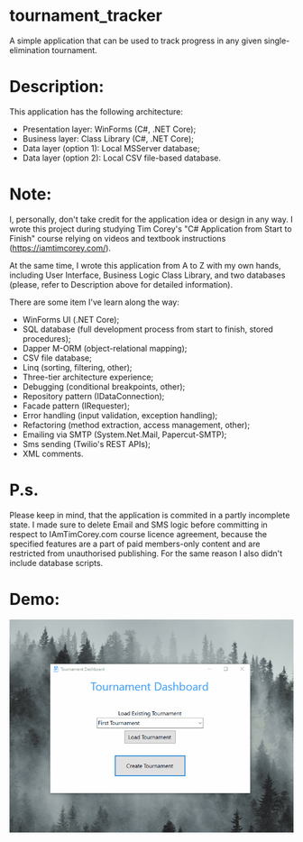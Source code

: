# tournament_tracker
A simple application that can be used to track progress in any given single-elimination tournament. 

# Description:

This application has the following architecture:

- Presentation layer: WinForms (C#, .NET Core);
- Business layer: Class Library (C#, .NET Core);
- Data layer (option 1): Local MSServer database;
- Data layer (option 2): Local CSV file-based database.

# Note: 
I, personally, don't take credit for the application idea or design in any way. I wrote this project during studying Tim Corey's "C# Application from Start to Finish" course relying on videos and textbook instructions (https://iamtimcorey.com/). 

At the same time, I wrote this application from A to Z with my own hands, including User Interface, Business Logic Class Library, and two databases (please, refer to Description above for detailed information).

There are some item I've learn along the way:

- WinForms UI (.NET Core);
- SQL database (full development process from start to finish, stored procedures);
- Dapper M-ORM (object-relational mapping);
- CSV file database;
- Linq (sorting, filtering, other);
- Three-tier architecture experience;
- Debugging (conditional breakpoints, other);
- Repository pattern (IDataConnection);
- Facade pattern (IRequester);
- Error handling (input validation, exception handling);
- Refactoring (method extraction, access management, other);
- Emailing via SMTP (System.Net.Mail, Papercut-SMTP);
- Sms sending (Twilio's REST APIs);
- XML comments.

# P.s.

Please keep in mind, that the application is commited in a partly incomplete state. I made sure to delete Email and SMS logic before committing in respect to IAmTimCorey.com course licence agreement, because the specified features are a part of paid members-only content and are restricted from unauthorised publishing. For the same reason I also didn't include database scripts.

# Demo:

![](demo.gif)
